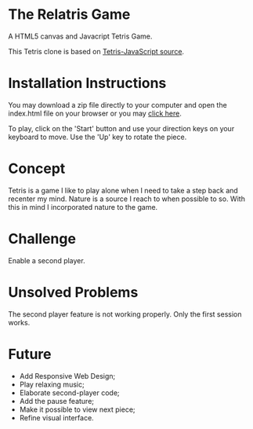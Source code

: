 # The Relatris Game

A HTML5 canvas and Javacript Tetris Game.

This Tetris clone is based on [Tetris-JavaScript source](https://github.com/CodeExplainedRepo/Tetris-JavaScript).

# Installation Instructions
You may download a zip file directly to your computer and open the index.html file on your browser or 
you may [click here](https://parkcarol.github.io/relatris-game/).

To play, click on the 'Start' button and use your direction keys on your keyboard to move.
Use the 'Up' key to rotate the piece.

# Concept
Tetris is a game I like to play alone when I need to take a step back and recenter my mind.
Nature is a source I reach to when possible to so. With this in mind I incorporated nature to the game.

# Challenge
Enable a second player.

# Unsolved Problems
The second player feature is not working properly. Only the first session works.

# Future
- Add Responsive Web Design;
- Play relaxing music;
- Elaborate second-player code;
- Add the pause feature;
- Make it possible to view next piece;
- Refine visual interface.
